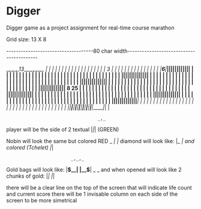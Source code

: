 # Digger

Digger game as a project assignment for real-time course marathon


Grid size: 13 X 8

------------------------------------80 char width-----------------------------------------

,_,______,______,______,______,______,______,13____,______,______,______,______,______,______,_,
| |	     |		|	   |	  |	     |		|	   | 	  | 	 |		|	   |	  |	     | |	|
| |	     3		|	   |	  |	     |		|	   | 	  | 	 |		|	   |	  |	     | |	|
| |___6__|______|______|______|______|______|______|______|______|______|______|______|______| |	|
| |	     |		|	   |	  |	     |		|	   | 	  | 	 |		|	   |	  |	     | |	|
| |	     |		|	   |	  |	     |		|	   | 	  | 	 |		|	   |	  |	     | |	|
| |______|______|______|______|______|______|______|______|______|______|______|______|______| |	|
| |	     |		|	   |	  |	     |		|	   | 	  | 	 |		|	   |	  |	     | |	|
| |	     |		|	   |	  |	     |		|	   | 	  | 	 |		|	   |	  |	     | |	|
| |______|______|______|______|______|______|______|______|______|______|______|______|______| |	|
| |	     |		|	   |	  |	     |		|	   | 	  | 	 |		|	   |	  |	     | |	|
| |	     |		|	   |	  |	     |		|	   | 	  | 	 |		|	   |	  |	     | |	|
| |______|______|______|______|______|______|______|______|______|______|______|______|______| 8	25
| |	     |		|	   |	  |	     |		|	   | 	  | 	 |		|	   |	  |	     | |	|
| |	     |		|	   |	  |	     |		|	   | 	  | 	 |		|	   |	  |	     | |	|
| |______|______|______|______|______|______|______|______|______|______|______|______|______| |	|
| |	     |		|	   |	  |	     |		|	   | 	  | 	 |		|	   |	  |	     | |	|
| |	     |		|	   |	  |	     |		|	   | 	  | 	 |		|	   |	  |	     | |	|
| |______|______|______|______|______|______|______|______|______|______|______|______|______| |	|
| |	     |		|	   |	  |	     |		|	   | 	  | 	 |		|	   |	  |	     | |	|
| |	     |		|	   |	  |	     |		|	   | 	  | 	 |		|	   |	  |	     | |	|
| |______|______|______|______|______|______|______|______|______|______|______|______|______| |	|
| |	     |		|	   |	  |	     |		|	   | 	  | 	 |		|	   |	  |	     | |	|
| |	     |		|	   |	  |	     |		|	   | 	  | 	 |		|	   |	  |	     | |	|
|_|______|______|______|______|______|______|______|______|______|______|______|______|______|_|	|



									  _,_
player will be the side of 2 textual |_|_| (GREEN)

Nobin will look the same but colored RED
							_
						  _| |_
diamond will look like:  |_   _| and colored (Tchelet)
						   |_|
						   
							_,_,_
Gold bags will look like:  |__$__|
						   |__$__|
												  _   _
and when opened will look like 2 chunks of gold: |_| |_|

there will be a clear line on the top of the screen that will indicate life count and current score
there will be 1 invisable column on each side of the screen to be more simetrical
